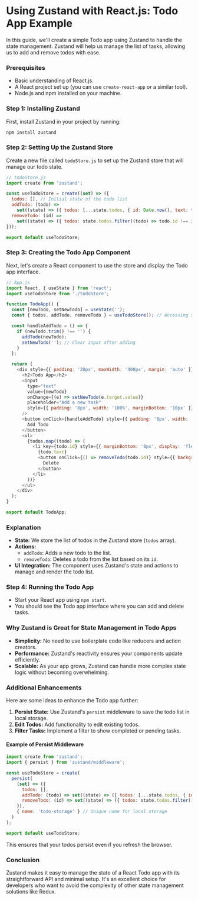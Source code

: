 # Using Zustand with React.js: Todo App Example

In this guide, we'll create a simple Todo app using Zustand to handle the state management. Zustand will help us manage the list of tasks, allowing us to add and remove todos with ease.

### Prerequisites
- Basic understanding of React.js.
- A React project set up (you can use `create-react-app` or a similar tool).
- Node.js and npm installed on your machine.

### Step 1: Installing Zustand
First, install Zustand in your project by running:
```bash
npm install zustand
```

### Step 2: Setting Up the Zustand Store
Create a new file called `todoStore.js` to set up the Zustand store that will manage our todo state.

```javascript
// todoStore.js
import create from 'zustand';

const useTodoStore = create((set) => ({
  todos: [], // Initial state of the todo list
  addTodo: (todo) =>
    set((state) => ({ todos: [...state.todos, { id: Date.now(), text: todo }] })), // Adds a new todo
  removeTodo: (id) =>
    set((state) => ({ todos: state.todos.filter((todo) => todo.id !== id) })), // Removes a todo by id
}));

export default useTodoStore;
```

### Step 3: Creating the Todo App Component
Next, let's create a React component to use the store and display the Todo app interface.

```javascript
// App.js
import React, { useState } from 'react';
import useTodoStore from './todoStore';

function TodoApp() {
  const [newTodo, setNewTodo] = useState('');
  const { todos, addTodo, removeTodo } = useTodoStore(); // Accessing state and actions from the store

  const handleAddTodo = () => {
    if (newTodo.trim() !== '') {
      addTodo(newTodo);
      setNewTodo(''); // Clear input after adding
    }
  };

  return (
    <div style={{ padding: '20px', maxWidth: '400px', margin: 'auto' }}>
      <h2>Todo App</h2>
      <input
        type="text"
        value={newTodo}
        onChange={(e) => setNewTodo(e.target.value)}
        placeholder="Add a new task"
        style={{ padding: '8px', width: '100%', marginBottom: '10px' }}
      />
      <button onClick={handleAddTodo} style={{ padding: '8px', width: '100%', marginBottom: '10px' }}>
        Add Todo
      </button>
      <ul>
        {todos.map((todo) => (
          <li key={todo.id} style={{ marginBottom: '8px', display: 'flex', justifyContent: 'space-between' }}>
            {todo.text}
            <button onClick={() => removeTodo(todo.id)} style={{ background: 'red', color: 'white' }}>
              Delete
            </button>
          </li>
        ))}
      </ul>
    </div>
  );
}

export default TodoApp;
```

### Explanation
- **State:** We store the list of todos in the Zustand store (`todos` array).
- **Actions:** 
  - `addTodo`: Adds a new todo to the list.
  - `removeTodo`: Deletes a todo from the list based on its `id`.
- **UI Integration:** The component uses Zustand's state and actions to manage and render the todo list.

### Step 4: Running the Todo App
- Start your React app using `npm start`.
- You should see the Todo app interface where you can add and delete tasks.

### Why Zustand is Great for State Management in Todo Apps
- **Simplicity:** No need to use boilerplate code like reducers and action creators.
- **Performance:** Zustand's reactivity ensures your components update efficiently.
- **Scalable:** As your app grows, Zustand can handle more complex state logic without becoming overwhelming.

### Additional Enhancements
Here are some ideas to enhance the Todo app further:
1. **Persist State:** Use Zustand's `persist` middleware to save the todo list in local storage.
2. **Edit Todos:** Add functionality to edit existing todos.
3. **Filter Tasks:** Implement a filter to show completed or pending tasks.

#### Example of Persist Middleware
```javascript
import create from 'zustand';
import { persist } from 'zustand/middleware';

const useTodoStore = create(
  persist(
    (set) => ({
      todos: [],
      addTodo: (todo) => set((state) => ({ todos: [...state.todos, { id: Date.now(), text: todo }] })),
      removeTodo: (id) => set((state) => ({ todos: state.todos.filter((todo) => todo.id !== id) })),
    }),
    { name: 'todo-storage' } // Unique name for local storage
  )
);

export default useTodoStore;
```

This ensures that your todos persist even if you refresh the browser.

### Conclusion
Zustand makes it easy to manage the state of a React Todo app with its straightforward API and minimal setup. It's an excellent choice for developers who want to avoid the complexity of other state management solutions like Redux.
